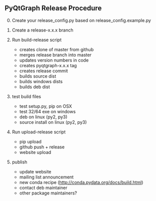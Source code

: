 PyQtGraph Release Procedure
---------------------------

0. Create your release_config.py based on release_config.example.py

1. Create a release-x.x.x branch

2. Run build-release script
    - creates clone of master from github
    - merges release branch into master
    - updates version numbers in code
    - creates pyqtgraph-x.x.x tag
    - creates release commit
    - builds source dist
    - builds windows dists
    - builds deb dist

3. test build files
    - test setup.py, pip on OSX
    - test 32/64 exe on windows
    - deb on linux (py2, py3)
    - source install on linux (py2, py3)
    
4. Run upload-release script
    - pip upload
    - github push + release
    - website upload

5. publish
    - update website
    - mailing list announcement
    - new conda recipe  (http://conda.pydata.org/docs/build.html)
    - contact deb maintainer
    - other package maintainers?

